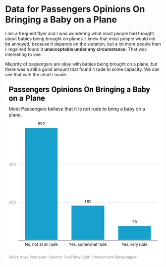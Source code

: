 # Data for Passengers Opinions On Bringing a Baby on a Plane

I am a frequent flyer and I was wondering what most people had thought about babies being brought on planes. I knew that most people would not be annoyed, because it depends on the siutation, but a lot more people than I imgained found it **unacceptable under any circumstance**. That was interesting to see.

Majority of passengers are okay with babies being brought on a plane, but there was a still a good amount that found it rude to some capacity. We can see that with the chart I made.

![This is a data wrapper chart](rfpBj-passengers-opinions-on-bringing-a-baby-on-a-plane.png)
